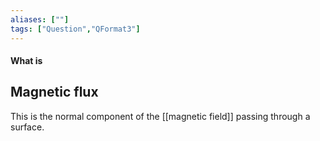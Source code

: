 ```yaml
---
aliases: [""]
tags: ["Question","QFormat3"]
---
```


#### What is
## Magnetic flux
This is the normal component of the [[magnetic field]] passing through a surface.